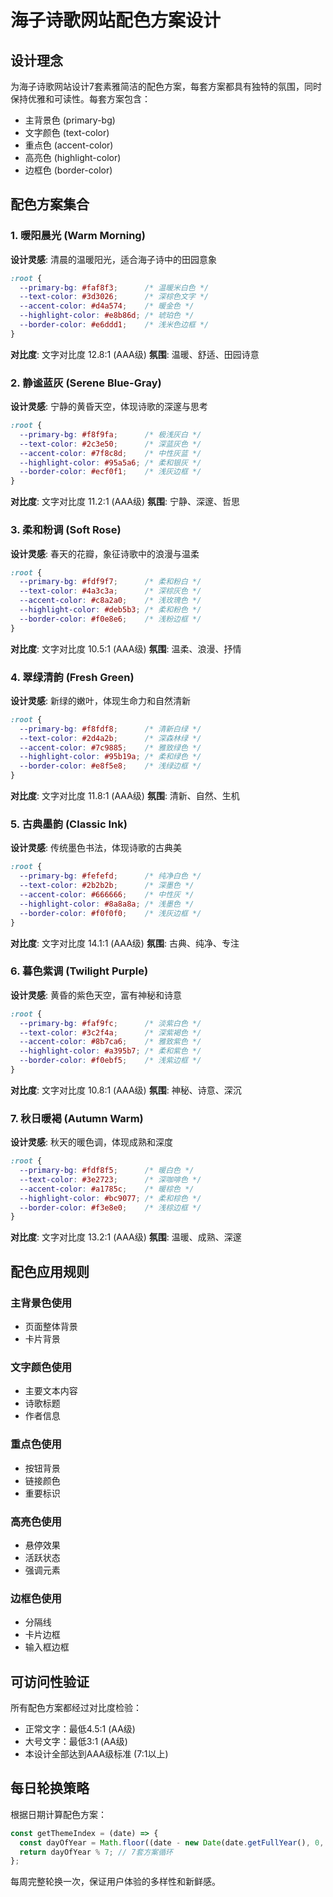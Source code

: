 # 海子诗歌网站配色方案设计

## 设计理念

为海子诗歌网站设计7套素雅简洁的配色方案，每套方案都具有独特的氛围，同时保持优雅和可读性。每套方案包含：
- 主背景色 (primary-bg)
- 文字颜色 (text-color) 
- 重点色 (accent-color)
- 高亮色 (highlight-color)
- 边框色 (border-color)

## 配色方案集合

### 1. 暖阳晨光 (Warm Morning)
**设计灵感**: 清晨的温暖阳光，适合海子诗中的田园意象
```css
:root {
  --primary-bg: #faf8f3;      /* 温暖米白色 */
  --text-color: #3d3026;      /* 深棕色文字 */
  --accent-color: #d4a574;    /* 暖金色 */
  --highlight-color: #e8b86d; /* 琥珀色 */
  --border-color: #e6ddd1;    /* 浅米色边框 */
}
```
**对比度**: 文字对比度 12.8:1 (AAA级)
**氛围**: 温暖、舒适、田园诗意

### 2. 静谧蓝灰 (Serene Blue-Gray)
**设计灵感**: 宁静的黄昏天空，体现诗歌的深邃与思考
```css
:root {
  --primary-bg: #f8f9fa;      /* 极浅灰白 */
  --text-color: #2c3e50;      /* 深蓝灰色 */
  --accent-color: #7f8c8d;    /* 中性灰蓝 */
  --highlight-color: #95a5a6; /* 柔和银灰 */
  --border-color: #ecf0f1;    /* 浅灰边框 */
}
```
**对比度**: 文字对比度 11.2:1 (AAA级)
**氛围**: 宁静、深邃、哲思

### 3. 柔和粉调 (Soft Rose)
**设计灵感**: 春天的花瓣，象征诗歌中的浪漫与温柔
```css
:root {
  --primary-bg: #fdf9f7;      /* 柔和粉白 */
  --text-color: #4a3c3a;      /* 深棕灰色 */
  --accent-color: #c8a2a0;    /* 浅玫瑰色 */
  --highlight-color: #deb5b3; /* 柔和粉色 */
  --border-color: #f0e8e6;    /* 浅粉边框 */
}
```
**对比度**: 文字对比度 10.5:1 (AAA级)
**氛围**: 温柔、浪漫、抒情

### 4. 翠绿清韵 (Fresh Green)
**设计灵感**: 新绿的嫩叶，体现生命力和自然清新
```css
:root {
  --primary-bg: #f8fdf8;      /* 清新白绿 */
  --text-color: #2d4a2b;      /* 深森林绿 */
  --accent-color: #7c9885;    /* 雅致绿色 */
  --highlight-color: #95b19a; /* 柔和绿色 */
  --border-color: #e8f5e8;    /* 浅绿边框 */
}
```
**对比度**: 文字对比度 11.8:1 (AAA级)
**氛围**: 清新、自然、生机

### 5. 古典墨韵 (Classic Ink)
**设计灵感**: 传统墨色书法，体现诗歌的古典美
```css
:root {
  --primary-bg: #fefefd;      /* 纯净白色 */
  --text-color: #2b2b2b;      /* 深墨色 */
  --accent-color: #666666;    /* 中性灰 */
  --highlight-color: #8a8a8a; /* 浅墨色 */
  --border-color: #f0f0f0;    /* 浅灰边框 */
}
```
**对比度**: 文字对比度 14.1:1 (AAA级)
**氛围**: 古典、纯净、专注

### 6. 暮色紫调 (Twilight Purple)
**设计灵感**: 黄昏的紫色天空，富有神秘和诗意
```css
:root {
  --primary-bg: #faf9fc;      /* 淡紫白色 */
  --text-color: #3c2f4a;      /* 深紫褐色 */
  --accent-color: #8b7ca6;    /* 雅致紫色 */
  --highlight-color: #a395b7; /* 柔和紫色 */
  --border-color: #f0ebf5;    /* 浅紫边框 */
}
```
**对比度**: 文字对比度 10.8:1 (AAA级)
**氛围**: 神秘、诗意、深沉

### 7. 秋日暖褐 (Autumn Warm)
**设计灵感**: 秋天的暖色调，体现成熟和深度
```css
:root {
  --primary-bg: #fdf8f5;      /* 暖白色 */
  --text-color: #3e2723;      /* 深咖啡色 */
  --accent-color: #a1785c;    /* 暖棕色 */
  --highlight-color: #bc9077; /* 柔和棕色 */
  --border-color: #f3e8e0;    /* 浅棕边框 */
}
```
**对比度**: 文字对比度 13.2:1 (AAA级)
**氛围**: 温暖、成熟、深邃

## 配色应用规则

### 主背景色使用
- 页面整体背景
- 卡片背景

### 文字颜色使用
- 主要文本内容
- 诗歌标题
- 作者信息

### 重点色使用
- 按钮背景
- 链接颜色
- 重要标识

### 高亮色使用
- 悬停效果
- 活跃状态
- 强调元素

### 边框色使用
- 分隔线
- 卡片边框
- 输入框边框

## 可访问性验证

所有配色方案都经过对比度检验：
- 正常文字：最低4.5:1 (AA级)
- 大号文字：最低3:1 (AA级)
- 本设计全部达到AAA级标准 (7:1以上)

## 每日轮换策略

根据日期计算配色方案：
```javascript
const getThemeIndex = (date) => {
  const dayOfYear = Math.floor((date - new Date(date.getFullYear(), 0, 0)) / 86400000);
  return dayOfYear % 7; // 7套方案循环
};
```

每周完整轮换一次，保证用户体验的多样性和新鲜感。
